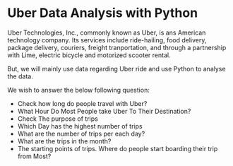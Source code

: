 # Uber Data Analysis with Python

Uber Technologies, Inc., commonly known as Uber, is ans American technology company. Its services include ride-hailing, food delivery, package delivery, couriers, freight tranportation, and through a partnership with Lime, electric bicycle and motorized scooter rental.

But, we will mainly use data regarding Uber ride and use Python to analyse the data.

We wish to answer the below following question:

- Check how long do people travel with Uber?
- What Hour Do Most People take Uber To Their Destination?
- Check The purpose of trips
- Which Day has the highest number of trips
- What are the number of trips per each day?
- What are the trips in the month?
- The starting points of trips. Where do people start boarding their trip from Most?
